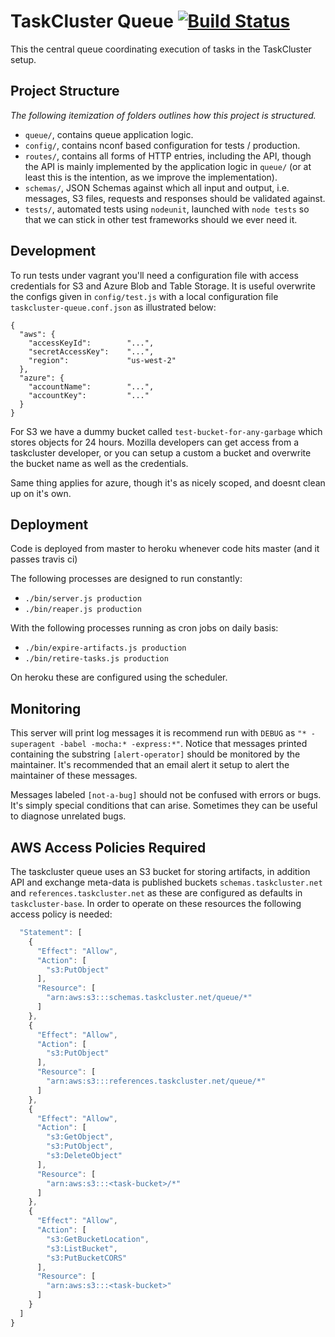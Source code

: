 # TaskCluster Queue [![Build Status](https://travis-ci.org/taskcluster/taskcluster-queue.png?branch=master)](https://travis-ci.org/taskcluster/taskcluster-queue)

This the central queue coordinating execution of tasks in the TaskCluster setup.

Project Structure
-----------------
_The following itemization of folders outlines how this project is structured._

 * `queue/`, contains queue application logic.
 * `config/`, contains nconf based configuration for tests / production.
 * `routes/`, contains all forms of HTTP entries, including the API, though the
   API is mainly implemented by the application logic in `queue/`
   (or at least this is the intention, as we improve the implementation).
 * `schemas/`, JSON Schemas against which all input and output, i.e. messages,
    S3 files, requests and responses should be validated against.
 * `tests/`, automated tests using `nodeunit`, launched with `node tests` so
   that we can stick in other test frameworks should we ever need it.


Development
-----------

To run tests under vagrant you'll need a configuration file with access
credentials for S3 and Azure Blob and Table Storage. It is useful overwrite
the configs given in `config/test.js` with a local configuration file
`taskcluster-queue.conf.json` as illustrated below:

```
{
  "aws": {
    "accessKeyId":        "...",
    "secretAccessKey":    "...",
    "region":             "us-west-2"
  },
  "azure": {
    "accountName":        "...",
    "accountKey":         "..."
  }
}
```

For S3 we have a dummy bucket called `test-bucket-for-any-garbage` which stores objects for 24 hours. Mozilla developers can get access from a taskcluster
developer, or you can setup a custom a bucket and overwrite the bucket name
as well as the credentials.

Same thing applies for azure, though it's as nicely scoped, and doesnt clean up
on it's own.


Deployment
----------
Code is deployed from master to heroku whenever code hits master
(and it passes travis ci)

The following processes are designed to run constantly:

 * `./bin/server.js production`
 * `./bin/reaper.js production`

With the following processes running as cron jobs on daily basis:

 * `./bin/expire-artifacts.js production`
 * `./bin/retire-tasks.js production`

On heroku these are configured using the scheduler.

Monitoring
----------
This server will print log messages it is recommend run with `DEBUG` as
`"* -superagent -babel -mocha:* -express:*"`.
Notice that messages printed containing the substring `[alert-operator]` should
be monitored by the maintainer. It's recommended that an email alert it setup
to alert the maintainer of these messages.

Messages labeled `[not-a-bug]` should not be confused with errors or bugs. It's
simply special conditions that can arise. Sometimes they can be useful to
diagnose unrelated bugs.


AWS Access Policies Required
----------------------------
The taskcluster queue uses an S3 bucket for storing artifacts, in addition API
and exchange meta-data is published buckets `schemas.taskcluster.net` and
`references.taskcluster.net` as these are configured as defaults in
`taskcluster-base`.
In order to operate on these resources the following access policy is needed:

```js
  "Statement": [
    {
      "Effect": "Allow",
      "Action": [
        "s3:PutObject"
      ],
      "Resource": [
        "arn:aws:s3:::schemas.taskcluster.net/queue/*"
      ]
    },
    {
      "Effect": "Allow",
      "Action": [
        "s3:PutObject"
      ],
      "Resource": [
        "arn:aws:s3:::references.taskcluster.net/queue/*"
      ]
    },
    {
      "Effect": "Allow",
      "Action": [
        "s3:GetObject",
        "s3:PutObject",
        "s3:DeleteObject"
      ],
      "Resource": [
        "arn:aws:s3:::<task-bucket>/*"
      ]
    },
    {
      "Effect": "Allow",
      "Action": [
        "s3:GetBucketLocation",
        "s3:ListBucket",
        "s3:PutBucketCORS"
      ],
      "Resource": [
        "arn:aws:s3:::<task-bucket>"
      ]
    }
  ]
}
```